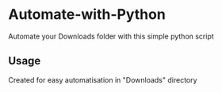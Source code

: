 # Automate-with-Python
Automate your Downloads folder with this simple python script

## Usage
Created for easy automatisation in "Downloads" directory
